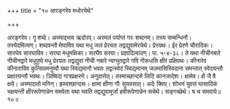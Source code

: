 +++
title = "१० आरङ्गरेव मध्वेरयेथे"

+++

अरङ्गरेव। गॄ शब्दे। अस्माद्भाव ऋदोरप्। अरमलं पर्याप्तं गरः शब्दनम्। तस्य सम्बन्धिनौ। तस्येदमित्यण्। शब्दवन्तौ मेघाविव यथा मधु जलं प्रेरयतः तद्वद्युवामेरयेथे। प्रेरयथः। ईर प्रेरणे चौरादिकः। सारघेव सारघाविव। सरघा मधुमक्षिका। सरघैव सरघा। प्रज्ञादित्वादण्। पा. ५-४-३८। ते यथा नीचीनबारे नीचीनद्वारे मधुपुष्पे मधु प्रेरयतः तद्वद्युवां नीची नबारे न्यग्भुतद्वारे गवि गॊरूधसि क्षीरं प्रक्षिपथः। कीनारेव कीनाराविव कुत्सितमनुष्यौ यथा स्विद्यमानौ भवतः तद्वत्स्वेदं स्विद्यमानम् जलमासिस्विदाना समन्तात् स्वेदयन्तौ प्रक्षारयन्तौ भवथः। ञिष्विदा गात्रप्रक्षरणे। अनुदात्तेत्। तस्माच्छान्दसे लिटि कानजादेशः। क्षामेव। क्षै जै षै क्षये। अस्मादातो मनिन्। ह्रस्वश्छान्दसः। क्षामा क्षीणा गौः सुयवसात्। अदेः क्विप्। शोभनं युवसं घासादिकं भक्षयन्ती क्षीररूपेणान्नेन समवेता यथा भवति तद्वद्युवामूर्जा हवीरूपेणान्नेन सचेथे। सङ्गच्छेथे। ष च समवाये॥१०॥